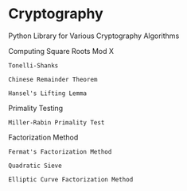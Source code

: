 # Cryptography
Python Library for Various Cryptography Algorithms

Computing Square Roots Mod X
	
	Tonelli-Shanks
	
	Chinese Remainder Theorem
	
	Hansel's Lifting Lemma

Primality Testing
	
	Miller-Rabin Primality Test

Factorization Method

	Fermat's Factorization Method

	Quadratic Sieve

	Elliptic Curve Factorization Method 
